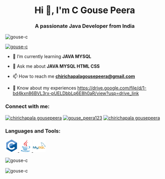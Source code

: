 <h1 align="center">Hi 👋, I'm C Gouse Peera</h1>
<h3 align="center">A passionate Java Developer from India</h3>

<p align="left"> <img src="https://komarev.com/ghpvc/?username=gouse-c&label=Profile%20views&color=0e75b6&style=flat" alt="gouse-c" /> </p>

<p align="left"> <a href="https://github.com/ryo-ma/github-profile-trophy"><img src="https://github-profile-trophy.vercel.app/?username=gouse-c" alt="gouse-c" /></a> </p>

- 🌱 I’m currently learning **JAVA MYSQL**

- 💬 Ask me about **JAVA MYSQL HTML CSS**

- 📫 How to reach me **chirichapalagousepeera@gmail.com**

- 📄 Know about my experiences https://drive.google.com/file/d/1-bd4kxn86BVL3rx-pUELDbbLp6E8h0aR/view?usp=drive_link

<h3 align="left">Connect with me:</h3>
<p align="left">
<a href="https://linkedin.com/in/chirichapala gousepeera" target="blank"><img align="center" src="https://raw.githubusercontent.com/rahuldkjain/github-profile-readme-generator/master/src/images/icons/Social/linked-in-alt.svg" alt="chirichapala gousepeera" height="30" width="40" /></a>
<a href="https://www.codechef.com/users/gouse_peera123" target="blank"><img align="center" src="https://cdn.jsdelivr.net/npm/simple-icons@3.1.0/icons/codechef.svg" alt="gouse_peera123" height="30" width="40" /></a>
<a href="https://www.hackerrank.com/chirichapala gousepeera" target="blank"><img align="center" src="https://raw.githubusercontent.com/rahuldkjain/github-profile-readme-generator/master/src/images/icons/Social/hackerrank.svg" alt="chirichapala gousepeera" height="30" width="40" /></a>
</p>

<h3 align="left">Languages and Tools:</h3>
<p align="left"> <a href="https://www.cprogramming.com/" target="_blank" rel="noreferrer"> <img src="https://raw.githubusercontent.com/devicons/devicon/master/icons/c/c-original.svg" alt="c" width="40" height="40"/> </a> <a href="https://www.java.com" target="_blank" rel="noreferrer"> <img src="https://raw.githubusercontent.com/devicons/devicon/master/icons/java/java-original.svg" alt="java" width="40" height="40"/> </a> <a href="https://www.mysql.com/" target="_blank" rel="noreferrer"> <img src="https://raw.githubusercontent.com/devicons/devicon/master/icons/mysql/mysql-original-wordmark.svg" alt="mysql" width="40" height="40"/> </a> </p>
<p><img align="center" src="https://github-readme-stats.vercel.app/api/top-langs?username=gouse-c&show_icons=true&locale=en&layout=compact" alt="gouse-c" /></p>
<p><img align="center" src="https://github-readme-streak-stats.herokuapp.com/?user=gouse-c" alt="gouse-c" /></p>
